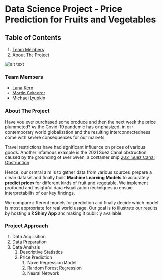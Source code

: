 # Data Science Project - Price Prediction for Fruits and Vegetables

## Table of Contents  
1. [Team Members](#headers)
2. [About The Project](#headers)
<a name="headers"/>





![alt text](https://images.squarespace-cdn.com/content/v1/54f9ea6be4b0251d5319ad8b/1580983382125-7PJ28XQHWYX1FS0A8X1J/Data+Science.png?format=200w "Data Science")






### Team Members
  * [Lana Kern](http://github.com)
  * [Martin Scheerer](https://github.com/MScheerer97)
  * [Michael Lyubkin](http://github.com)



### About The Project

Have you ever purchased some produce and then the next week the price plummeted? As the Covid-19 pandemic has emphasized, in our contemporary world globalization and the resulting interconnectedness come with severe consequences for our markets.<br>

Travel restrictions have had significant influence on prices of various goods. Another infamous example is the 2021 Suez Canal obstruction caused by the grounding of Ever Given, a container ship [2021 Suez Canal Obstruction](https://en.wikipedia.org/wiki/2021_Suez_Canal_obstruction).<br>

Hence, our central aim is to gather data from various sources, prepare a clean dataset and finally build **Machine Learning Models** to accurately **predict prices** for different kinds of fruit and vegetable. We implement profound and insightful data visualization techniques to ensure interpretability of our key findings.<br>

We compare different models for prediction and finally decide which model is most appropriate for real world usage. Our goal is to illustrate our results by hosting a __R Shiny App__ and making it publicly available.

### Project Approach

1. Data Acquisition
2. Data Preparation
3. Data Analysis
   1. Descriptive Statistics
   2. Price Prediction
      1. Naive Regression Model
      2. Random Forest Regression
      3. Neural Network
  



















